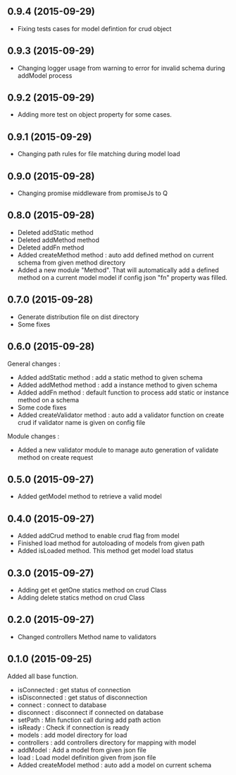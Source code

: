 ## 0.9.4 (2015-09-29)

- Fixing tests cases for model defintion for crud object

## 0.9.3 (2015-09-29)

- Changing logger usage from warning to error for invalid schema during addModel process

## 0.9.2 (2015-09-29)

- Adding more test on object property for some cases.

## 0.9.1 (2015-09-29)

- Changing path rules for file matching during model load

## 0.9.0 (2015-09-28)

- Changing promise middleware from promiseJs to Q

## 0.8.0 (2015-09-28)

- Deleted addStatic method
- Deleted addMethod method
- Deleted addFn method
- Added createMethod method : auto add defined method on current schema from given method directory
- Added a new module "Method". That will automatically add a defined method on a current model model if config json "fn" property was filled.

## 0.7.0 (2015-09-28)

- Generate distribution file on dist directory
- Some fixes

## 0.6.0 (2015-09-28)

General changes : 

- Added addStatic method : add a static method to given schema
- Added addMethod method : add a instance method to given schema
- Added addFn method : default function to process add static or instance method on a schema
- Some code fixes
- Added createValidator method : auto add a validator function on create crud if validator name is given on config file

Module changes :

- Added a new validator module to manage auto generation of validate method on create request

## 0.5.0 (2015-09-27)

- Added getModel method to retrieve a valid model

## 0.4.0 (2015-09-27)

- Added addCrud method to enable crud flag from model
- Finished load method for autoloading of models from given path
- Added isLoaded method. This method get model load status 

## 0.3.0 (2015-09-27)

- Adding get et getOne statics method on crud Class
- Adding delete statics method on crud Class

## 0.2.0 (2015-09-27)

- Changed controllers Method name to validators

## 0.1.0 (2015-09-25)

Added all base function.
- isConnected : get status of connection
- isDisconnected : get status of disconnection
- connect : connect to database
- disconnect : disconnect if connected on database
- setPath : Min function call during add path action 
- isReady : Check if connection is ready
- models :  add model directory for load
- controllers : add controllers directory for mapping with model
- addModel : Add a model from given json file
- load : Load model definition given from json file
- Added createModel method : auto add a model on current schema
